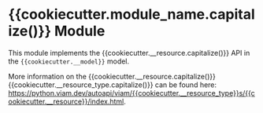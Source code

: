 # {{cookiecutter.module_name.capitalize()}} Module

This module implements the {{cookiecutter.__resource.capitalize()}} API in the `{{cookiecutter.__model}}` model.

More information on the {{cookiecutter.__resource.capitalize()}} {{cookiecutter.__resource_type.capitalize()}} can be found here: https://python.viam.dev/autoapi/viam/{{cookiecutter.__resource_type}}s/{{cookiecutter.__resource}}/index.html.
